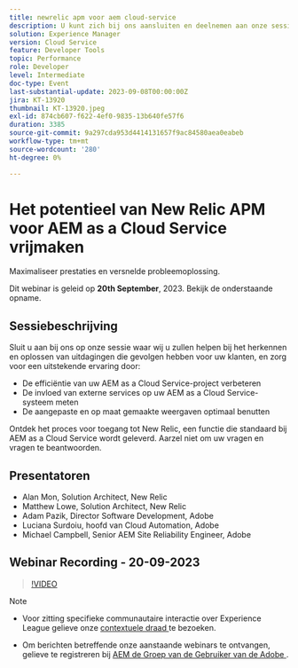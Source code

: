 ```yaml
---
title: newrelic apm voor aem cloud-service
description: U kunt zich bij ons aansluiten en deelnemen aan onze sessie, waar wij u zullen helpen bij het herkennen en oplossen van uitdagingen die van invloed zijn op uw eindgebruiker, het zorgen voor een uitstekende ervaring door de efficiëntie van uw AEM as a Cloud Service-project te verbeteren, de invloed van externe services voor uw AEM as a Cloud Service-systeem te meten en optimaal gebruik te maken van aangepaste en op maat gesneden weergaven. Ontdek het proces voor toegang tot New Relic, een functie die standaard bij AEM as a Cloud Service wordt geleverd. Aarzel niet om uw vragen en vragen te beantwoorden.
solution: Experience Manager
version: Cloud Service
feature: Developer Tools
topic: Performance
role: Developer
level: Intermediate
doc-type: Event
last-substantial-update: 2023-09-08T00:00:00Z
jira: KT-13920
thumbnail: KT-13920.jpeg
exl-id: 874cb607-f622-4ef0-9835-13b640fe57f6
duration: 3385
source-git-commit: 9a297cda953d4414131657f9ac84580aea0eabeb
workflow-type: tm+mt
source-wordcount: '280'
ht-degree: 0%

---
```


# Het potentieel van New Relic APM voor AEM as a Cloud Service vrijmaken

Maximaliseer prestaties en versnelde probleemoplossing.

Dit webinar is geleid op **20th September**, 2023. Bekijk de onderstaande opname.

## Sessiebeschrijving

Sluit u aan bij ons op onze sessie waar wij u zullen helpen bij het herkennen en oplossen van uitdagingen die gevolgen hebben voor uw klanten, en zorg voor een uitstekende ervaring door:

* De efficiëntie van uw AEM as a Cloud Service-project verbeteren
* De invloed van externe services op uw AEM as a Cloud Service-systeem meten
* De aangepaste en op maat gemaakte weergaven optimaal benutten

Ontdek het proces voor toegang tot New Relic, een functie die standaard bij AEM as a Cloud Service wordt geleverd. Aarzel niet om uw vragen en vragen te beantwoorden.

## Presentatoren

* Alan Mon, Solution Architect, New Relic
* Matthew Lowe, Solution Architect, New Relic
* Adam Pazik, Director Software Development, Adobe
* Luciana Surdoiu, hoofd van Cloud Automation, Adobe
* Michael Campbell, Senior AEM Site Reliability Engineer, Adobe

## Webinar Recording - 20-09-2023

>[!VIDEO](https://video.tv.adobe.com/v/3424439/)

>[!NOTE]
>
>* Voor zitting specifieke communautaire interactie over Experience League gelieve onze [ contextuele draad ](https://adobe.ly/3sV67N5) te bezoeken.
>
>* Om berichten betreffende onze aanstaande webinars te ontvangen, gelieve te registreren bij [ AEM de Groep van de Gebruiker van de Adobe ](https://aem-augs.adobe.com/).
